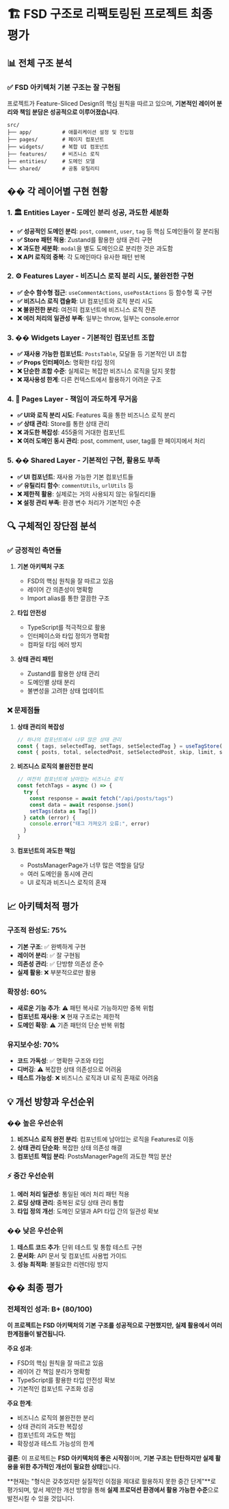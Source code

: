 # 🏗️ **FSD 구조로 리팩토링된 프로젝트 최종 평가**

## 📊 **전체 구조 분석**

### **✅ FSD 아키텍처 기본 구조는 잘 구현됨**
프로젝트가 Feature-Sliced Design의 핵심 원칙을 따르고 있으며, **기본적인 레이어 분리와 책임 분담은 성공적으로 이루어졌습니다**.

```
src/
├── app/          # 애플리케이션 설정 및 진입점
├── pages/        # 페이지 컴포넌트
├── widgets/      # 복합 UI 컴포넌트
├── features/     # 비즈니스 로직
├── entities/     # 도메인 모델
└── shared/       # 공통 유틸리티
```

## �� **각 레이어별 구현 현황**

### **1. 🏛️ Entities Layer - 도메인 분리 성공, 과도한 세분화**
- **✅ 성공적인 도메인 분리**: `post`, `comment`, `user`, `tag` 등 핵심 도메인들이 잘 분리됨
- **✅ Store 패턴 적용**: Zustand를 활용한 상태 관리 구현
- **❌ 과도한 세분화**: `modal`을 별도 도메인으로 분리한 것은 과도함
- **❌ API 로직의 중복**: 각 도메인마다 유사한 패턴 반복

### **2. ⚙️ Features Layer - 비즈니스 로직 분리 시도, 불완전한 구현**
- **✅ 순수 함수형 접근**: `useCommentActions`, `usePostActions` 등 함수형 훅 구현
- **✅ 비즈니스 로직 캡슐화**: UI 컴포넌트와 로직 분리 시도
- **❌ 불완전한 분리**: 여전히 컴포넌트에 비즈니스 로직 잔존
- **❌ 에러 처리의 일관성 부족**: 일부는 throw, 일부는 console.error

### **3. �� Widgets Layer - 기본적인 컴포넌트 조합**
- **✅ 재사용 가능한 컴포넌트**: `PostsTable`, 모달들 등 기본적인 UI 조합
- **✅ Props 인터페이스**: 명확한 타입 정의
- **❌ 단순한 조합 수준**: 실제로는 복잡한 비즈니스 로직을 담지 못함
- **❌ 재사용성 한계**: 다른 컨텍스트에서 활용하기 어려운 구조

### **4. 📱 Pages Layer - 책임이 과도하게 무거움**
- **✅ UI와 로직 분리 시도**: Features 훅을 통한 비즈니스 로직 분리
- **✅ 상태 관리**: Store를 통한 상태 관리
- **❌ 과도한 복잡성**: 455줄의 거대한 컴포넌트
- **❌ 여러 도메인 동시 관리**: post, comment, user, tag를 한 페이지에서 처리

### **5. ��️ Shared Layer - 기본적인 구현, 활용도 부족**
- **✅ UI 컴포넌트**: 재사용 가능한 기본 컴포넌트들
- **✅ 유틸리티 함수**: `commentUtils`, `urlUtils` 등
- **❌ 제한적 활용**: 실제로는 거의 사용되지 않는 유틸리티들
- **❌ 설정 관리 부족**: 환경 변수 처리가 기본적인 수준

## 🔍 **구체적인 장단점 분석**

### **✅ 긍정적인 측면들**

1. **기본 아키텍처 구조**
   - FSD의 핵심 원칙을 잘 따르고 있음
   - 레이어 간 의존성이 명확함
   - Import alias를 통한 깔끔한 구조

2. **타입 안전성**
   - TypeScript를 적극적으로 활용
   - 인터페이스와 타입 정의가 명확함
   - 컴파일 타임 에러 방지

3. **상태 관리 패턴**
   - Zustand를 활용한 상태 관리
   - 도메인별 상태 분리
   - 불변성을 고려한 상태 업데이트

### **❌ 문제점들**

1. **상태 관리의 복잡성**
   ```typescript
   // 하나의 컴포넌트에서 너무 많은 상태 관리
   const { tags, selectedTag, setTags, setSelectedTag } = useTagStore()
   const { posts, total, selectedPost, setSelectedPost, skip, limit, setSkip, setLimit, searchQuery, setSearchQuery, sortBy, setSortBy, order, setOrder, newPost, setNewPost, isLoading } = usePostStore()
   ```

2. **비즈니스 로직의 불완전한 분리**
   ```typescript
   // 여전히 컴포넌트에 남아있는 비즈니스 로직
   const fetchTags = async () => {
     try {
       const response = await fetch("/api/posts/tags")
       const data = await response.json()
       setTags(data as Tag[])
     } catch (error) {
       console.error("태그 가져오기 오류:", error)
     }
   }
   ```

3. **컴포넌트의 과도한 책임**
   - PostsManagerPage가 너무 많은 역할을 담당
   - 여러 도메인을 동시에 관리
   - UI 로직과 비즈니스 로직의 혼재

## 📈 **아키텍처적 평가**

### **구조적 완성도: 75%**
- **기본 구조**: ✅ 완벽하게 구현
- **레이어 분리**: ✅ 잘 구현됨
- **의존성 관리**: ✅ 단방향 의존성 준수
- **실제 활용**: ❌ 부분적으로만 활용

### **확장성: 60%**
- **새로운 기능 추가**: ⚠️ 패턴 복사로 가능하지만 중복 위험
- **컴포넌트 재사용**: ❌ 현재 구조로는 제한적
- **도메인 확장**: ⚠️ 기존 패턴의 단순 반복 위험

### **유지보수성: 70%**
- **코드 가독성**: ✅ 명확한 구조와 타입
- **디버깅**: ⚠️ 복잡한 상태 의존성으로 어려움
- **테스트 가능성**: ❌ 비즈니스 로직과 UI 로직 혼재로 어려움

## 💡 **개선 방향과 우선순위**

### **�� 높은 우선순위**
1. **비즈니스 로직 완전 분리**: 컴포넌트에 남아있는 로직을 Features로 이동
2. **상태 관리 단순화**: 복잡한 상태 의존성 해결
3. **컴포넌트 책임 분리**: PostsManagerPage의 과도한 책임 분산

### **⚡ 중간 우선순위**
1. **에러 처리 일관성**: 통일된 에러 처리 패턴 적용
2. **로딩 상태 관리**: 중복된 로딩 상태 관리 통합
3. **타입 정의 개선**: 도메인 모델과 API 타입 간의 일관성 확보

### **�� 낮은 우선순위**
1. **테스트 코드 추가**: 단위 테스트 및 통합 테스트 구현
2. **문서화**: API 문서 및 컴포넌트 사용법 가이드
3. **성능 최적화**: 불필요한 리렌더링 방지

## �� **최종 평가**

### **전체적인 성과: B+ (80/100)**

**이 프로젝트는 FSD 아키텍처의 기본 구조를 성공적으로 구현했지만, 실제 활용에서 여러 한계점들이 발견됩니다.**

**주요 성과**:
- FSD의 핵심 원칙을 잘 따르고 있음
- 레이어 간 책임 분리가 명확함
- TypeScript를 활용한 타입 안전성 확보
- 기본적인 컴포넌트 구조화 성공

**주요 한계**:
- 비즈니스 로직의 불완전한 분리
- 상태 관리의 과도한 복잡성
- 컴포넌트의 과도한 책임
- 확장성과 테스트 가능성의 한계

**결론**: 이 프로젝트는 **FSD 아키텍처의 좋은 시작점**이며, **기본 구조는 탄탄하지만 실제 활용을 위한 추가적인 개선이 필요한 상태**입니다. 

**현재는 "형식은 갖추었지만 실질적인 이점을 제대로 활용하지 못한 중간 단계"**로 평가되며, 앞서 제안한 개선 방향을 통해 **실제 프로덕션 환경에서 활용 가능한 수준**으로 발전시킬 수 있을 것입니다.